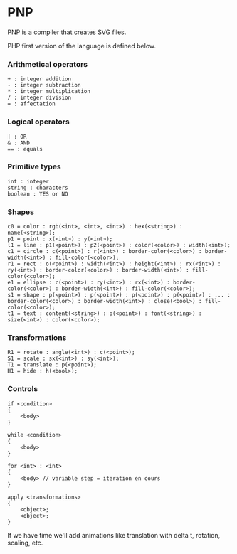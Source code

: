PNP
===

PNP is a compiler that creates SVG files.

PHP first version of the language is defined below.

### Arithmetical operators ###
	+ : integer addition
	- : integer subtraction
	* : integer multiplication
	/ : integer division
	= : affectation

### Logical operators ###
	| : OR
	& : AND
	== : equals

### Primitive types ###
	int : integer
	string : characters
	boolean : YES or NO

### Shapes ###

	c0 = color : rgb(<int>, <int>, <int>) : hex(<string>) : name(<string>);
	p1 = point : x(<int>) : y(<int>);
	l1 = line : p1(<point>) : p2(<point>) : color(<color>) : width(<int>);
	c1 = circle : c(<point>) : r(<int>) : border-color(<color>) : border-width(<int>) : fill-color(<color>);
	r1 = rect : o(<point>) : width(<int>) : height(<int>) : rx(<int>) : ry(<int>) : border-color(<color>) : border-width(<int>) : fill-color(<color>);
	e1 = ellipse : c(<point>) : ry(<int>) : rx(<int>) : border-color(<color>) : border-width(<int>) : fill-color(<color>);
	s1 = shape : p(<point>) : p(<point>) : p(<point>) : p(<point>) : ... : border-color(<color>) : border-width(<int>) : close(<bool>) : fill-color(<color>);
	t1 = text : content(<string>) : p(<point>) : font(<string>) : size(<int>) : color(<color>);


### Transformations ###

	R1 = rotate : angle(<int>) : c(<point>);
	S1 = scale : sx(<int>) : sy(<int>);
	T1 = translate : p(<point>);
	H1 = hide : h(<bool>);

### Controls ###

	if <condition>
	{
		<body>
	}

	while <condition>
	{
		<body>
	}

	for <int> : <int>
	{
		<body> // variable step = iteration en cours
	}
	
	apply <transformations>
	{
		<object>;
		<object>;
	}
	
If we have time we'll add animations like translation with delta t, rotation, scaling, etc.
